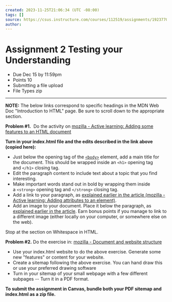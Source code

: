 ```yaml
---
created: 2023-11-25T21:06:34 (UTC -08:00)
tags: []
source: https://csus.instructure.com/courses/112519/assignments/1923770?module_item_id=5711765
author:
---
```


# Assignment 2 Testing your Understanding

- Due Dec 15 by 11:59pm
- Points 10
- Submitting a file upload
- File Types zip

---

**NOTE:** The below links correspond to specific headings in the MDN Web Doc
"Introduction to HTML" page. Be sure to scroll down to the appropriate section.

**Problem #1.**  Do the activity on
[mozilla - Active learning: Adding some features to an HTML document](https://developer.mozilla.org/en-US/docs/Learn/HTML/Introduction_to_HTML/Getting_started#active_learning_adding_some_features_to_an_html_document)

**Turn in your index.html file and the edits described in the link above (copied here):**

- Just below the opening tag of the [`<body>`](https://developer.mozilla.org/en-US/docs/Web/HTML/Element/body)
  element, add a main title for the document. This should be wrapped inside
  an `<h1>` opening tag and `</h1>` closing tag.
- Edit the paragraph content to include text about a topic that you find interesting.
- Make important words stand out in bold by wrapping them inside a `<strong>`
  opening tag and `</strong>` closing tag.
- Add a link to your paragraph, as
  [explained earlier in the article (mozilla - Active learning: Adding attributes to an element)](https://developer.mozilla.org/en-US/docs/Learn/HTML/Introduction_to_HTML/Getting_started#active_learning_adding_attributes_to_an_element).
- Add an image to your document. Place it below the paragraph, as
  [explained earlier in the article](https://developer.mozilla.org/en-US/docs/Learn/HTML/Introduction_to_HTML/Getting_started#empty_elements).
  Earn bonus points if you manage to link to a different image
  (either locally on your computer, or somewhere else on the web).

Stop at the section on Whitespace in HTML.

**Problem #2.** Do the exercise in: [mozilla - Document and website structure](https://developer.mozilla.org/en-US/docs/Learn/HTML/Introduction_to_HTML/Document_and_website_structure#active_learning_create_your_own_sitemap)

- Use your index.html website to do the above exercise. Generate some new
  "features" or content for your website.
- Create a sitemap following the above exercise. You can hand draw this
  or use your preferred drawing software
- Turn in your sitemap of your small webpage with a few different subpages
  \-\- Turn it in a PDF format.

**To submit the assignment in Canvas, bundle both your PDF sitemap and index.html as a zip file.**
